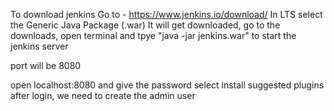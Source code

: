 To download jenkins
Go to - https://www.jenkins.io/download/
In LTS select the Generic Java Package (.war)
It will get downloaded, go to the downloads, open terminal and tpye "java -jar jenkins.war" to start the jenkins server

port will be 8080

open localhost:8080 and give the password
select install suggested plugins
after login, we need to create the admin user
